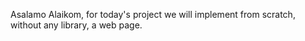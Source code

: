Asalamo Alaikom, for today's project we will implement from scratch, without any library, a web page. 
